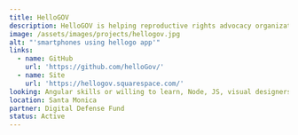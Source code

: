 ```yaml
---
title: HelloGOV
description: HelloGOV is helping reproductive rights advocacy organizations connect supporters to their state assembly and state senate representatives for call campaigns. The HelloGOV webapp generates a campaign shortlink that can be used in texts, social posts, and more.
image: /assets/images/projects/hellogov.jpg
alt: "'smartphones using hellogo app'"
links:
  - name: GitHub
    url: 'https://github.com/helloGov/'
  - name: Site
    url: 'https://hellogov.squarespace.com/'
looking: Angular skills or willing to learn, Node, JS, visual designers, dev-ops.
location: Santa Monica
partner: Digital Defense Fund
status: Active
---
```

